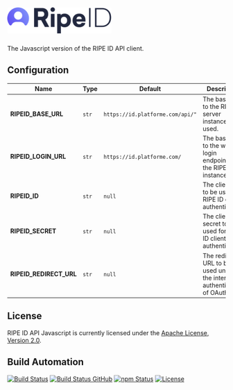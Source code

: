 <h1><a href="https://id.platforme.com"><img src="res/logo.svg" alt="RIPE ID API Javascript" height="60" style="height: 60px;"></a></h1>

The Javascript version of the RIPE ID API client.

## Configuration

| Name                    | Type  | Default                          | Description                                                                |
| ----------------------- | ----- | -------------------------------- | -------------------------------------------------------------------------- |
| **RIPEID_BASE_URL**     | `str` | `https://id.platforme.com/api/"` | The base URL to the RIPE ID server instance to be used.                    |
| **RIPEID_LOGIN_URL**    | `str` | `https://id.platforme.com/`      | The base URL to the web login endpoints of the RIPE ID instance.           |
| **RIPEID_ID**           | `str` | `null`                           | The client ID to be used for RIPE ID client authentication.                |
| **RIPEID_SECRET**       | `str` | `null`                           | The client secret to be used for RIPE ID client authentication.            |
| **RIPEID_REDIRECT_URL** | `str` | `null`                           | The redirect URL to be used under the interactive authentication of OAuth. |

## License

RIPE ID API Javascript is currently licensed under the [Apache License, Version 2.0](http://www.apache.org/licenses/).

## Build Automation

[![Build Status](https://travis-ci.org/ripe-tech/ripe-id-api-js.svg?branch=master)](https://travis-ci.org/ripe-tech/ripe-id-api-js)
[![Build Status GitHub](https://github.com/ripe-tech/ripe-id-api-js/workflows/Main%20Workflow/badge.svg)](https://github.com/ripe-tech/ripe-id-api-js/actions)
[![npm Status](https://img.shields.io/npm/v/ripe-id-api.svg)](https://www.npmjs.com/package/ripe-id-api)
[![License](https://img.shields.io/badge/license-Apache%202.0-blue.svg)](https://www.apache.org/licenses/)
